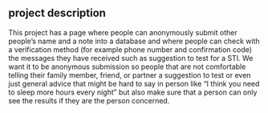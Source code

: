 ## project description

This project has a page where people can anonymously submit other people’s name and a note into a database and where people can check with a verification method (for example phone number and confirmation code) the messages they have received such as suggestion to test for a STI. We want it to be anonymous submission so people that are not comfortable telling their family member, friend, or partner a suggestion to test or even just general advice that might be hard to say in person like “I think you need to sleep more hours every night” but also make sure that a person can only see the results if they are the person concerned. 